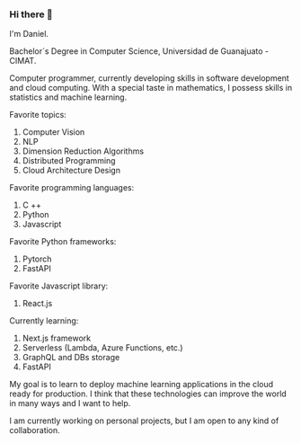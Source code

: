 ### Hi there 👋

I'm Daniel.

Bachelor´s Degree in Computer Science, Universidad de Guanajuato - CIMAT.


Computer programmer, currently developing skills in software development and cloud computing. With a special taste in mathematics, I possess skills in statistics and machine learning.

Favorite topics:

1. Computer Vision
2. NLP
3. Dimension Reduction Algorithms
4. Distributed Programming
5. Cloud Architecture Design

Favorite programming languages:
1. C ++
2. Python
3. Javascript

Favorite Python frameworks:
1. Pytorch
2. FastAPI

Favorite Javascript library:
1. React.js

Currently learning:
1. Next.js framework
2. Serverless (Lambda, Azure Functions, etc.)
3. GraphQL and DBs storage
4. FastAPI

My goal is to learn to deploy machine learning applications in the cloud ready for production. I think that these technologies can improve the world in many ways and I want to help. 

I am currently working on personal projects, but I am open to any kind of collaboration.
